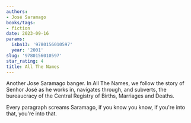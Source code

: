 ```yaml
---
authors:
- José Saramago
books/tags:
- fiction
date: 2023-09-16
params:
  isbn13: '9780156010597'
  year: '2001'
slug: '9780156010597'
star_rating: 4
title: All The Names
---
```


Another Jose Saramago banger. In All The Names, we follow the story of Senhor José as he works in, navigates through, and subverts, the bureaucracy of the Central Registry of Births, Marriages and Deaths.

Every paragraph screams Saramago, if you know you know, if you're into that, you're into that.

<!--more-->